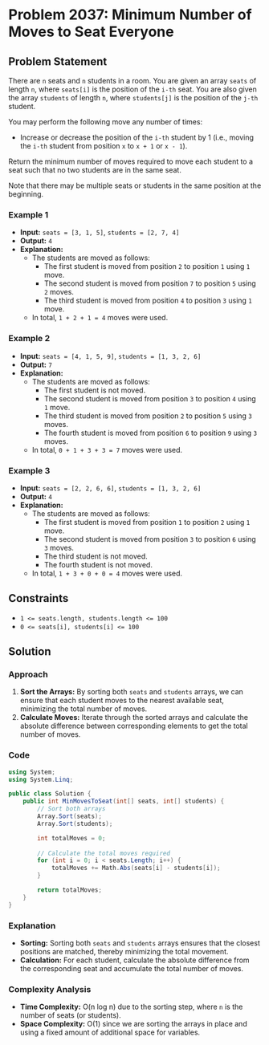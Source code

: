 # Problem 2037: Minimum Number of Moves to Seat Everyone

## Problem Statement
There are `n` seats and `n` students in a room. You are given an array `seats` of length `n`, where `seats[i]` is the position of the `i-th` seat. You are also given the array `students` of length `n`, where `students[j]` is the position of the `j-th` student.

You may perform the following move any number of times:

- Increase or decrease the position of the `i-th` student by 1 (i.e., moving the `i-th` student from position `x` to `x + 1` or `x - 1`).

Return the minimum number of moves required to move each student to a seat such that no two students are in the same seat.

Note that there may be multiple seats or students in the same position at the beginning.

### Example 1
- **Input:** `seats = [3, 1, 5]`, `students = [2, 7, 4]`
- **Output:** `4`
- **Explanation:**
  - The students are moved as follows:
    - The first student is moved from position `2` to position `1` using `1` move.
    - The second student is moved from position `7` to position `5` using `2` moves.
    - The third student is moved from position `4` to position `3` using `1` move.
  - In total, `1 + 2 + 1 = 4` moves were used.

### Example 2
- **Input:** `seats = [4, 1, 5, 9]`, `students = [1, 3, 2, 6]`
- **Output:** `7`
- **Explanation:**
  - The students are moved as follows:
    - The first student is not moved.
    - The second student is moved from position `3` to position `4` using `1` move.
    - The third student is moved from position `2` to position `5` using `3` moves.
    - The fourth student is moved from position `6` to position `9` using `3` moves.
  - In total, `0 + 1 + 3 + 3 = 7` moves were used.

### Example 3
- **Input:** `seats = [2, 2, 6, 6]`, `students = [1, 3, 2, 6]`
- **Output:** `4`
- **Explanation:**
  - The students are moved as follows:
    - The first student is moved from position `1` to position `2` using `1` move.
    - The second student is moved from position `3` to position `6` using `3` moves.
    - The third student is not moved.
    - The fourth student is not moved.
  - In total, `1 + 3 + 0 + 0 = 4` moves were used.

## Constraints
- `1 <= seats.length, students.length <= 100`
- `0 <= seats[i], students[i] <= 100`

## Solution

### Approach
1. **Sort the Arrays:** By sorting both `seats` and `students` arrays, we can ensure that each student moves to the nearest available seat, minimizing the total number of moves.
2. **Calculate Moves:** Iterate through the sorted arrays and calculate the absolute difference between corresponding elements to get the total number of moves.

### Code
```csharp
using System;
using System.Linq;

public class Solution {
    public int MinMovesToSeat(int[] seats, int[] students) {
        // Sort both arrays
        Array.Sort(seats);
        Array.Sort(students);

        int totalMoves = 0;
        
        // Calculate the total moves required
        for (int i = 0; i < seats.Length; i++) {
            totalMoves += Math.Abs(seats[i] - students[i]);
        }

        return totalMoves;
    }
}
```

### Explanation
- **Sorting:** Sorting both `seats` and `students` arrays ensures that the closest positions are matched, thereby minimizing the total movement.
- **Calculation:** For each student, calculate the absolute difference from the corresponding seat and accumulate the total number of moves.

### Complexity Analysis
- **Time Complexity:** O(n log n) due to the sorting step, where `n` is the number of seats (or students).
- **Space Complexity:** O(1) since we are sorting the arrays in place and using a fixed amount of additional space for variables.
